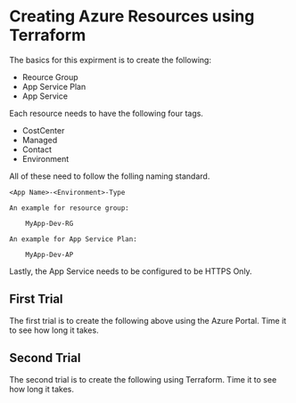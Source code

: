 # Creating Azure Resources using Terraform

The basics for this expirment is to create the following:

* Reource Group
* App Service Plan
* App Service

Each resource needs to have the following four tags.

* CostCenter
* Managed
* Contact
* Environment

All of  these need to follow the folling naming standard.

```
<App Name>-<Environment>-Type

An example for resource group:

    MyApp-Dev-RG

An example for App Service Plan:

    MyApp-Dev-AP
```

Lastly, the App Service needs to be configured to be HTTPS Only.

## First Trial

The first trial is to create the following above using the Azure Portal. Time it to see how long it takes.

## Second Trial

The second trial is to create the following using Terraform. Time it to see how long it takes.

